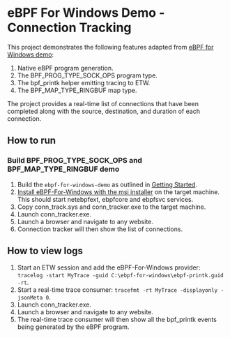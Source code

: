 # eBPF For Windows Demo - Connection Tracking

This project demonstrates the following features adapted from [eBPF for Windows demo](https://github.com/microsoft/ebpf-for-windows-demo/tree/main/connection_tracker):

1) Native eBPF program generation.
2) The BPF_PROG_TYPE_SOCK_OPS program type.
3) The bpf_printk helper emitting tracing to ETW.
4) The BPF_MAP_TYPE_RINGBUF map type.

The project provides a real-time list of connections that have been completed along with the source, destination, and duration of each connection.

## How to run

### Build BPF_PROG_TYPE_SOCK_OPS and BPF_MAP_TYPE_RINGBUF demo

1) Build the ```ebpf-for-windows-demo``` as outlined in [Getting Started](https://github.com/microsoft/ebpf-for-windows-demo/blob/main/docs/GettingStarted.md).
2) [Install eBPF-For-Windows with the msi installer](https://github.com/microsoft/ebpf-for-windows/blob/main/docs/InstallEbpf.md#method-1-install-a-release-with-the-msi-installer) on the target machine. This should start netebpfext, ebpfcore and ebpfsvc services.
3) Copy conn_track.sys and conn_tracker.exe to the target machine.
4) Launch conn_tracker.exe.
5) Launch a browser and navigate to any website.
6) Connection tracker will then show the list of connections.

## How to view logs

1) Start an ETW session and add the eBPF-For-Windows provider: ```tracelog -start MyTrace -guid C:\ebpf-for-windows\ebpf-printk.guid -rt```.
2) Start a real-time trace consumer: ```tracefmt -rt MyTrace -displayonly -jsonMeta 0```.
3) Launch conn_tracker.exe.
4) Launch a browser and navigate to any website.
5) The real-time trace consumer will then show all the bpf_printk events being generated by the eBPF program.
